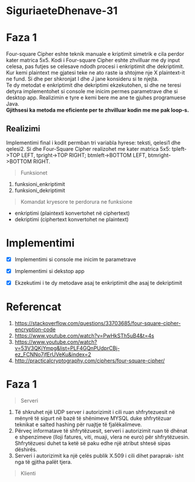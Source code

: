 # SiguriaeteDhenave-31

# Faza 1
Four-square Cipher eshte teknik manuale e kriptimit simetrik e cila perdor kater matrica 5x5.
Kodi i Four-square Cipher eshte zhvilluar me dy input celesa, pas futjes se celesave ndodh procesi i enkriptimit dhe dekriptimit.<br/>
Kur kemi plaintext me gjatesi teke ne ato raste ia shtojme nje X plaintext-it ne fund. Si dhe per shkronjat I dhe J jane konsideru si te njejta.<br/>
Te dy metodat e enkriptimit dhe dekriptimi ekzekutohen, si dhe ne teresi detyra implementohet si console me inicim permes parametrave dhe si desktop app. Realizimin e tyre e kemi bere me ane te gjuhes programuese Java.<br/>
**Gjithsesi ka metoda me eficiente per te zhvilluar kodin me me pak loop-s.**

## Realizimi
Implementimi final i kodit permban tri variabla hyrese: teksti, qelesi1 dhe qelesi2. Si dhe Four-Square Cipher realizohet me kater matrica 5x5: tpleft->TOP LEFT, tpright->TOP RIGHT; btmleft->BOTTOM LEFT, btmright->BOTTOM RIGHT.



> Funksionet
1. funksioni_enkriptimit
2. funksioni_dekriptimit

> Komandat kryesore te perdorura ne funksione
- enkriptimi (plaintexti konvertohet në ciphertext)
- dekriptimi (ciphertext konvertohet ne plaintext)





# Implementimi
- [x] Implementimi si console me inicim te parametrave
- [x] Implementimi si dekstop app
- [x] Ekzekutimi i te dy metodave asaj te enkriptimit dhe asaj te dekriptimit


# Referencat
1. https://stackoverflow.com/questions/33703685/four-square-cipher-encryption-code
2. https://www.youtube.com/watch?v=PwHkSTh5uB4&t=4s
3. https://www.youtube.com/watch?v=53V3QKjYmpg&list=PLF4GQnPUdprCBj-ez_FCNNo7jfErUVeKu&index=2
4. http://practicalcryptography.com/ciphers/four-square-cipher/
 


# Faza 1

> Serveri
1. Të shkruhet një UDP server i autorizimit i cili ruan shfrytezuesit në mënyrë të sigurt
në bazë të shënimeve MYSQL duke shfrytëzuar teknikat e salted hashing për ruajtje të fjalëkalimeve.
2. Përveç informatave të shfrytëzuesit, serveri i autorizimit ruan të dhënat e shpenzimeve
(lloji fatures, viti, muaji, vlera ne euro) për shfrytëzuesin. Shfrytëzuesi duhet ta ketë së
paku edhe një atribut shtesë sipas dëshirës.
3. Serveri i autorizimit ka një çelës publik X.509 i cili dihet paraprak- isht nga të gjitha
palët tjera.

> Klienti
